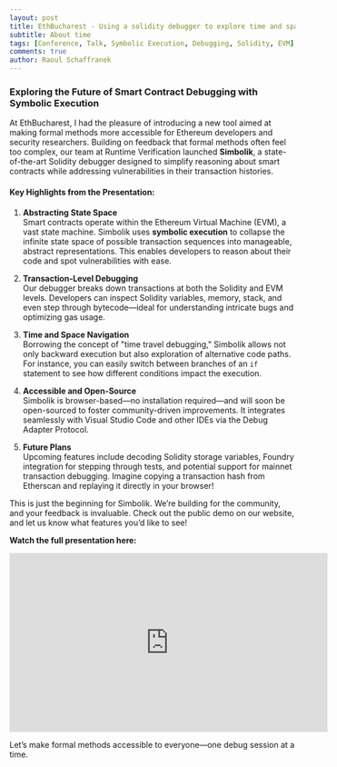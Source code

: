 ```yaml
---
layout: post
title: EthBucharest - Using a solidity debugger to explore time and space
subtitle: About time
tags: [Conference, Talk, Symbolic Execution, Debugging, Solidity, EVM]
comments: true
author: Raoul Schaffranek
---
```


### Exploring the Future of Smart Contract Debugging with Symbolic Execution

At EthBucharest, I had the pleasure of introducing a new tool aimed at making formal methods more accessible for Ethereum developers and security researchers. Building on feedback that formal methods often feel too complex, our team at Runtime Verification launched **Simbolik**, a state-of-the-art Solidity debugger designed to simplify reasoning about smart contracts while addressing vulnerabilities in their transaction histories.

#### Key Highlights from the Presentation:

1. **Abstracting State Space**  
   Smart contracts operate within the Ethereum Virtual Machine (EVM), a vast state machine. Simbolik uses **symbolic execution** to collapse the infinite state space of possible transaction sequences into manageable, abstract representations. This enables developers to reason about their code and spot vulnerabilities with ease.

2. **Transaction-Level Debugging**  
   Our debugger breaks down transactions at both the Solidity and EVM levels. Developers can inspect Solidity variables, memory, stack, and even step through bytecode—ideal for understanding intricate bugs and optimizing gas usage.

3. **Time and Space Navigation**  
   Borrowing the concept of "time travel debugging," Simbolik allows not only backward execution but also exploration of alternative code paths. For instance, you can easily switch between branches of an `if` statement to see how different conditions impact the execution.

4. **Accessible and Open-Source**  
   Simbolik is browser-based—no installation required—and will soon be open-sourced to foster community-driven improvements. It integrates seamlessly with Visual Studio Code and other IDEs via the Debug Adapter Protocol.

5. **Future Plans**  
   Upcoming features include decoding Solidity storage variables, Foundry integration for stepping through tests, and potential support for mainnet transaction debugging. Imagine copying a transaction hash from Etherscan and replaying it directly in your browser!

This is just the beginning for Simbolik. We’re building for the community, and your feedback is invaluable. Check out the public demo on our website, and let us know what features you’d like to see!

**Watch the full presentation here:**

<iframe width="560" height="315" src="https://www.youtube.com/embed/PIS3v9LPPdU?si=ZHKxhOXNsxlnUl59" title="YouTube video player" frameborder="0" allow="accelerometer; autoplay; clipboard-write; encrypted-media; gyroscope; picture-in-picture; web-share" referrerpolicy="strict-origin-when-cross-origin" allowfullscreen></iframe>

Let’s make formal methods accessible to everyone—one debug session at a time.
